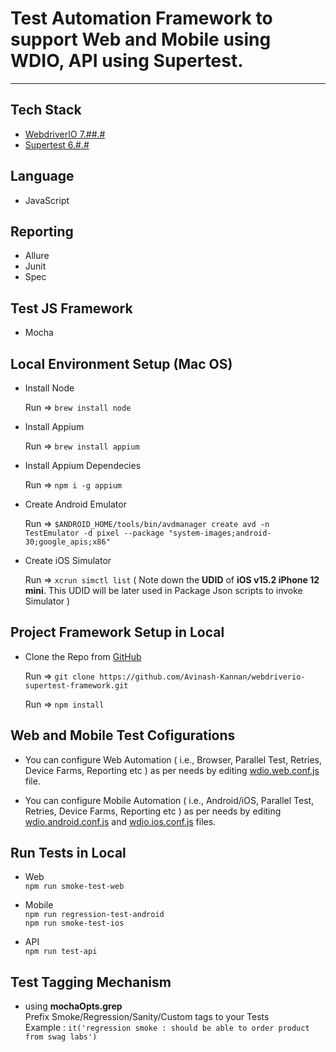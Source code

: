 # Test Automation Framework to support Web and Mobile using WDIO, API using Supertest.
-------------------------------------------------------------------------------------------

## Tech Stack 
- [WebdriverIO 7.##.#](https://webdriver.io/)
- [Supertest 6.#.#](https://www.npmjs.com/package/supertest)

## Language 
- JavaScript

## Reporting
- Allure
- Junit
- Spec

## Test JS Framework
- Mocha


## Local Environment Setup (Mac OS)
- Install Node

   Run =>  `brew install node`

- Install Appium

   Run =>  `brew install appium`

- Install Appium Dependecies

   Run =>  `npm i -g appium`

- Create Android Emulator

   Run =>   `$ANDROID_HOME/tools/bin/avdmanager create avd -n TestEmulator -d pixel --package "system-images;android-30;google_apis;x86"`

- Create iOS Simulator

    Run => `xcrun simctl list` 
    ( Note down the **UDID** of  **iOS v15.2  iPhone 12 mini**. This UDID will be later used in Package Json scripts to invoke Simulator )


## Project Framework Setup in Local

- Clone the Repo from [GitHub](https://github.com/Avinash-Kannan/webdriverio-supertest-framework) 

    Run => `git clone https://github.com/Avinash-Kannan/webdriverio-supertest-framework.git`
    
    Run => `npm install`

    
## Web and Mobile Test Cofigurations
- You can configure Web Automation ( i.e., Browser, Parallel Test, Retries, Device Farms, Reporting etc ) as per needs by editing [wdio.web.conf.js](https://github.com/Avinash-Kannan/webdriverio-supertest-framework/blob/main/test/config/wdio.web.conf.js) file.

- You can configure Mobile Automation ( i.e., Android/iOS, Parallel Test, Retries, Device Farms, Reporting etc ) as per needs by editing [wdio.android.conf.js](https://github.com/Avinash-Kannan/webdriverio-supertest-framework/blob/main/test/config/wdio.android.conf.js) and [wdio.ios.conf.js](https://github.com/Avinash-Kannan/webdriverio-supertest-framework/blob/main/test/config/wdio.ios.conf.js) files.


## Run Tests in Local
- Web  
`npm run smoke-test-web`

- Mobile   
`npm run regression-test-android`  
`npm run smoke-test-ios`

- API  
`npm run test-api`

## Test Tagging Mechanism 
- using **mochaOpts.grep**  
Prefix Smoke/Regression/Sanity/Custom tags to your Tests  
Example : `it('regression smoke : should be able to order product from swag labs')`

